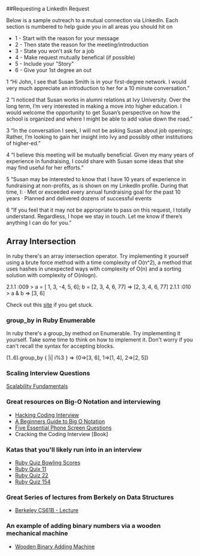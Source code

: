 ##Requesting a LinkedIn Request

Below is a sample outreach to a mutual connection via LinkedIn. Each section is numbered to help guide you in all areas you should hit on
* 1 - Start with the reason for your message
* 2 - Then state the reason for the meeting/introduction
* 3 - State you won't ask for a job
* 4 - Make request mutually benefical (if possible)
* 5 - Include your "Story"
* 6 - Give your 1st degree an out

1   “Hi John, I see that Susan Smith is in your first-degree network. I would very much appreciate an introduction to her for a 10 minute conversation.” 
 
2   “I noticed that Susan works in alumni relations at Ivy University. Over the long term, I’m very interested in making a move into higher education. I would welcome the opportunity to get Susan’s perspective on how the school is organized and where I might be able to add value down the road.”
 
3   “In the conversation I seek, I will not be asking Susan about job openings; Rather, I’m looking to gain her insight into Ivy and possibly other institutions of higher-ed.”
 
4   “I believe this meeting will be mutually beneficial. Given my many years of experience in fundraising, I could share with Susan some ideas that she may find useful for her efforts.”
 
5   “Susan may be interested to know that I have 10 years of experience in fundraising at non-profits, as is shown on my LinkedIn profile. During that time, I:
·       Met or exceeded every annual fundraising goal for the past 10 years
·       Planned and delivered dozens of successful events
 
6   “If you feel that it may not be appropriate to pass on this request, I totally understand. Regardless, I hope we stay in touch. Let me know if there’s anything I can do for you.”

## Array Intersection
In ruby there's an array intersection operator. Try implementing it yourself using a brute force method with a time complexity of O(n^2), a method that uses hashes in unexpected ways with complexity of O(n) and a sorting solution with complexity of O(nlogn).

2.1.1 :009 > a = [ 1, 3, -4, 5, 6]; b = [2, 3, 4, 6, 77]
 => [2, 3, 4, 6, 77] 
2.1.1 :010 > a & b
 => [3, 6]

Check out this <a href="http://www.sysexpand.com/?path=exercises/array-intersection">site</a> if you get stuck.

### group_by in Ruby Enumerable
In ruby there's a group_by method on Enumerable. Try implementing it yourself. Take some time to think on how to implement it. Don't worry if you can't recall the syntax for accepting blocks.

(1..6).group_by { |i| i%3 }
 => {0=>[3, 6], 1=>[1, 4], 2=>[2, 5]}
 
### Scaling Interview Questions
<a href="http://www.hiredintech.com/app#scalability-fundamentals">Scalability Fundamentals</a>

### Great resources on Big-O Notation and interviewing
<ul>
<li><a href="http://www.restlessprogrammer.com/2013/09/hacking-coding-interview.html
http://bigocheatsheet.com/">Hacking Coding Interview</a></li>
<li><a href="http://rob-bell.net/2009/06/a-beginners-guide-to-big-o-notation/">A Beginners Guide to Big O Notation</a></li>
<li><a href="https://sites.google.com/site/steveyegge2/five-essential-phone-screen-questions">Five Essential Phone Screen Questions</a></li>
<li>Cracking the Coding Interview [Book]</li>
</ul>

### Katas that you'll likely run into in an interview
<ul>
<li><a href="http://rubyquiz.strd6.com/quizzes/181-bowling-scores">Ruby Quiz Bowling Scores</a></li>
<li><a href="http://rubyquiz.com/quiz11.html">Ruby Quix 11</a></li>
<li><a href="http://rubyquiz.com/quiz22.html">Ruby Quiz 22</a></li>
<li><a href="http://rubyquiz.com/quiz154.html">Ruby Quiz 154</a></li>
</ul>

### Great Series of lectures from Berkely on Data Structures
<ul>
<li><a href="https://www.youtube.com/watch?v=QMV45tHCYNI&list=PL4BBB74C7D2A1049C">Berkeley CS61B - Lecture</a></li>
</ul>

### An example of adding binary numbers via a wooden mechanical machine
<ul>
<li><a href="https://www.youtube.com/watch?v=4yBGbozevqs">Wooden Binary Adding Machine</a></li>
